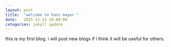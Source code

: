 ```yaml
---
layout: post
title:  "welcome to hans mayer "
date:   2015-12-23 18:00:00
categories: jekyll update
---
```


this is my first blog. 
i will post new blogs if i think it will be useful for others. 



